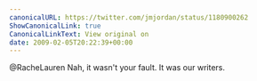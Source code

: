 ```yaml
---
canonicalURL: https://twitter.com/jmjordan/status/1180900262
ShowCanonicalLink: true
CanonicalLinkText: View original on
date: 2009-02-05T20:22:39+00:00
---
```

@RacheLauren Nah, it wasn't your fault. It was our writers.